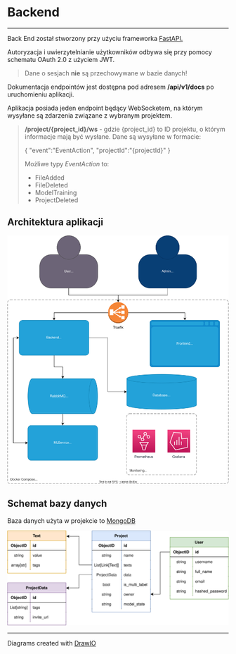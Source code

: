 # Backend
---
Back End został stworzony przy użyciu frameworka [FastAPI.](https://fastapi.tiangolo.com/)

Autoryzacja i uwierzytelnianie użytkowników odbywa się przy pomocy schematu OAuth 2.0 z użyciem JWT.
> Dane o sesjach **nie** są przechowywane w bazie danych!

Dokumentacja endpointów jest dostępna pod adresem **/api/v1/docs** po uruchomieniu aplikacji.

Aplikacja posiada jeden endpoint będący WebSocketem, na którym wysyłane są zdarzenia związane z wybranym projektem.

> **/project/{project_id}/ws** - gdzie {project_id} to ID projektu, o którym informacje mają być wysłane.
> Dane są wysyłane w formacie:
> 
> { 
> "event":"EventAction",
>  "projectId":"{projectId}"
>  }
> 
> Możliwe typy *EventAction* to:
> * FileAdded
> * FileDeleted
> * ModelTraining
> * ProjectDeleted

## Architektura aplikacji
![App Architecture](../images/architecture.svg)
## Schemat bazy danych
Baza danych użyta w projekcie to [MongoDB](https://www.mongodb.com/)

![Database Schema](../images/db.svg ':size=80%')


---

Diagrams created with [DrawIO](https://www.diagrams.net/)